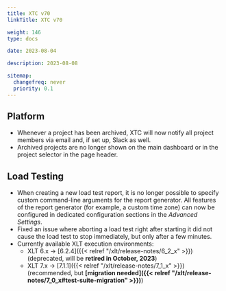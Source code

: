 ```yaml
---
title: XTC v70
linkTitle: XTC v70

weight: 146
type: docs

date: 2023-08-04

description: 2023-08-08

sitemap:
  changefreq: never
  priority: 0.1
---
```


## Platform

* Whenever a project has been archived, XTC will now notify all project members via email and, if set up, Slack as well.
* Archived projects are no longer shown on the main dashboard or in the project selector in the page header.


## Load Testing

* When creating a new load test report, it is no longer possible to specify custom command-line arguments for the report generator. All features of the report generator (for example, a custom time zone) can now be configured in dedicated configuration sections in the _Advanced Settings_.
* Fixed an issue where aborting a load test right after starting it did not cause the load test to stop immediately, but only after a few minutes.
* Currently available XLT execution environments:
    * XLT 6.x → [6.2.4]({{< relref "/xlt/release-notes/6_2_x" >}}) (deprecated, will be **retired in October, 2023**)
    * XLT 7.x → [7.1.1]({{< relref "/xlt/release-notes/7_1_x" >}}) (recommended, but **[migration needed]({{< relref "/xlt/release-notes/7_0_x#test-suite-migration" >}})**)

